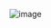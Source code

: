 ![image](https://github.com/n16hth4wk07/n16hth4wk07.github.io/assets/87468669/6783f84e-50c5-4100-9dd0-c071e11a3776)

